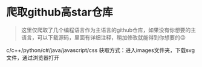 # 爬取github高star仓库

> 这里仅爬取了几个编程语言作为主语言的github仓库，如果没有你想要的主语言，可以下载源码，里面有详细注释，稍加修改就能得到你想要的😉

c/c++/python/c#/java/javascript/css
获取方式：进入images文件夹，下载svg文件，通过浏览器打开
